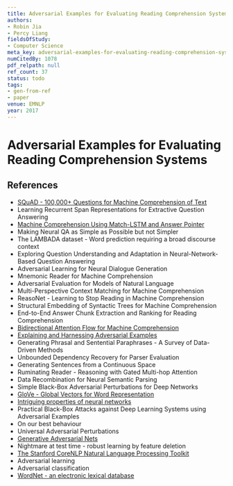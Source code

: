 ```yaml
---
title: Adversarial Examples for Evaluating Reading Comprehension Systems
authors:
- Robin Jia
- Percy Liang
fieldsOfStudy:
- Computer Science
meta_key: adversarial-examples-for-evaluating-reading-comprehension-systems
numCitedBy: 1078
pdf_relpath: null
ref_count: 37
status: todo
tags:
- gen-from-ref
- paper
venue: EMNLP
year: 2017
---
```


# Adversarial Examples for Evaluating Reading Comprehension Systems

## References

- [SQuAD - 100,000+ Questions for Machine Comprehension of Text](./squad-100-000-questions-for-machine-comprehension-of-text.md)
- Learning Recurrent Span Representations for Extractive Question Answering
- [Machine Comprehension Using Match-LSTM and Answer Pointer](./machine-comprehension-using-match-lstm-and-answer-pointer.md)
- Making Neural QA as Simple as Possible but not Simpler
- The LAMBADA dataset - Word prediction requiring a broad discourse context
- Exploring Question Understanding and Adaptation in Neural-Network-Based Question Answering
- Adversarial Learning for Neural Dialogue Generation
- Mnemonic Reader for Machine Comprehension
- Adversarial Evaluation for Models of Natural Language
- Multi-Perspective Context Matching for Machine Comprehension
- ReasoNet - Learning to Stop Reading in Machine Comprehension
- Structural Embedding of Syntactic Trees for Machine Comprehension
- End-to-End Answer Chunk Extraction and Ranking for Reading Comprehension
- [Bidirectional Attention Flow for Machine Comprehension](./bidirectional-attention-flow-for-machine-comprehension.md)
- [Explaining and Harnessing Adversarial Examples](./explaining-and-harnessing-adversarial-examples.md)
- Generating Phrasal and Sentential Paraphrases - A Survey of Data-Driven Methods
- Unbounded Dependency Recovery for Parser Evaluation
- Generating Sentences from a Continuous Space
- Ruminating Reader - Reasoning with Gated Multi-hop Attention
- Data Recombination for Neural Semantic Parsing
- Simple Black-Box Adversarial Perturbations for Deep Networks
- [GloVe - Global Vectors for Word Representation](./glove-global-vectors-for-word-representation.md)
- [Intriguing properties of neural networks](./intriguing-properties-of-neural-networks.md)
- Practical Black-Box Attacks against Deep Learning Systems using Adversarial Examples
- On our best behaviour
- Universal Adversarial Perturbations
- [Generative Adversarial Nets](./generative-adversarial-nets.md)
- Nightmare at test time - robust learning by feature deletion
- [The Stanford CoreNLP Natural Language Processing Toolkit](./the-stanford-corenlp-natural-language-processing-toolkit.md)
- Adversarial learning
- Adversarial classification
- [WordNet - an electronic lexical database](./wordnet-an-electronic-lexical-database.md)

